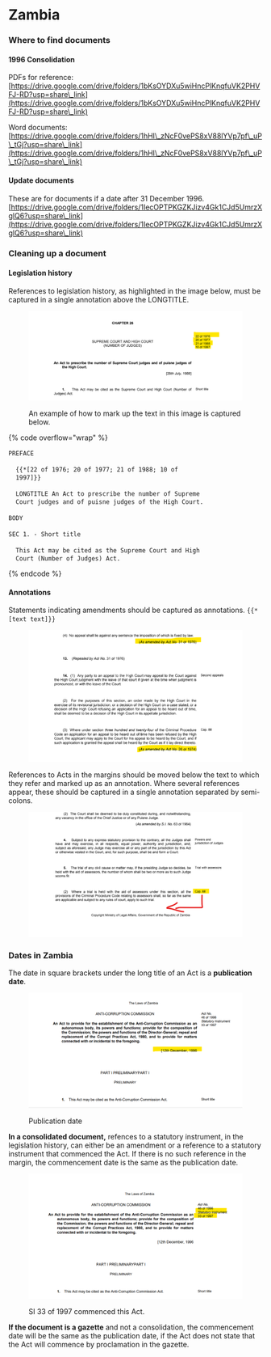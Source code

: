 # Zambia

### Where to find documents

#### 1996 Consolidation

PDFs for reference: [https://drive.google.com/drive/folders/1bKsOYDXu5wiHncPlKnqfuVK2PHVFJ-RD?usp=share\_link](https://drive.google.com/drive/folders/1bKsOYDXu5wiHncPlKnqfuVK2PHVFJ-RD?usp=share\_link)

Word documents: [https://drive.google.com/drive/folders/1hHI\_zNcF0vePS8xV88lYVp7pf\_uP\_tGj?usp=share\_link](https://drive.google.com/drive/folders/1hHI\_zNcF0vePS8xV88lYVp7pf\_uP\_tGj?usp=share\_link)

#### Update documents

These are for documents if a date after 31 December 1996. [https://drive.google.com/drive/folders/1IecOPTPKGZKJizv4Gk1CJd5UmrzXglQ6?usp=share\_link](https://drive.google.com/drive/folders/1IecOPTPKGZKJizv4Gk1CJd5UmrzXglQ6?usp=share\_link)

### Cleaning up a document&#x20;

#### Legislation history

References to legislation history, as highlighted in the image below, must be captured in a single annotation above the LONGTITLE.

<figure><img src="../.gitbook/assets/leg. history.png" alt=""><figcaption><p>An example of how to mark up the text in this image is captured below.</p></figcaption></figure>

{% code overflow="wrap" %}
```
PREFACE

  {{*[22 of 1976; 20 of 1977; 21 of 1988; 10 of 
  1997]}}

  LONGTITLE An Act to prescribe the number of Supreme 
  Court judges and of puisne judges of the High Court.

BODY

SEC 1. - Short title 

  This Act may be cited as the Supreme Court and High       
  Court (Number of Judges) Act.
```
{% endcode %}

#### Annotations

Statements indicating amendments should be captured as annotations. `{{*[text text]}}`

<figure><img src="../.gitbook/assets/annotation 2.png" alt=""><figcaption></figcaption></figure>

References to Acts in the margins should be moved below the text to which they refer and marked up as an annotation. Where several references appear, these should be captured in a single annotation separated by semi-colons.&#x20;

<figure><img src="../.gitbook/assets/caps.png" alt=""><figcaption></figcaption></figure>

### Dates in Zambia

The date in square brackets under the long title of an Act is a **publication date**.

<figure><img src="../.gitbook/assets/date.png" alt=""><figcaption><p>Publication date</p></figcaption></figure>

**In a consolidated document,** refences to a statutory instrument, in the legislation history, can either be an amendment or a reference to a statutory instrument that commenced the Act. If there is no such reference in the margin, the commencement date is the same as the publication date.&#x20;

<figure><img src="../.gitbook/assets/SI.png" alt=""><figcaption><p>SI 33 of 1997 commenced this Act. </p></figcaption></figure>



**If the document is a gazette** and not a consolidation, the commencement date will be the same as the publication date, if the Act does not state that the Act will commence by proclamation in the gazette.&#x20;
